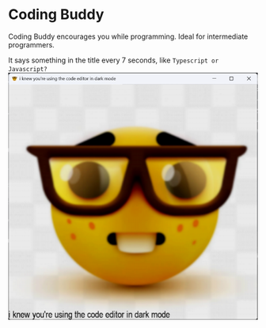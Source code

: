 # Coding Buddy
Coding Buddy encourages you while programming. Ideal for intermediate programmers.

It says something in the title every 7 seconds, like `Typescript or Javascript?`
![Coding Buddy straight up telling the truth](/assets/example1.png)
